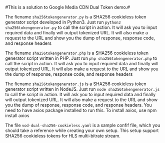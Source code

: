 #This is a solution to Google Media CDN Dual Token demo.#

The fiename `sha256tokengenerator.py` is a SHA256 cookieless token generator script developed in Python3. Just run `python3 sha256tokengenerator.py` to call the script in action. It will ask you to input required data and finally will output tokenized URL. It will also make a request to the URL and show you the dump of response, response code, and response headers

The fiename `sha256tokengenerator.php` is a SHA256 cookieless token generator script written in PHP. Just run `php sha256tokengenerator.php` to call the script in action. It will ask you to input required data and finally will output tokenized URL. It will also make a request to the URL and show you the dump of response, response code, and response headers

The fiename `sha256tokengenerator.js` is a SHA256 cookieless token generator script written in NodeJS. Just run `node sha256tokengenerator.js` to call the script in action. It will ask you to input required data and finally will output tokenized URL. It will also make a request to the URL and show you the dump of response, response code, and response headers. You need to have axios package installed to run this. To install axios, use npm install axios

The file `vod-dual-sha256-cookieless.yaml` is a sample confif file, which you should take a reference while creating your own setup. This setup support SHA256 cookieless tokens for HLS multi-bitrate stream.
